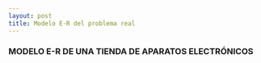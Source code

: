 ```yaml
---
layout: post
title: Modelo E-R del problema real
---
```

### MODELO E-R DE UNA TIENDA DE APARATOS ELECTRÓNICOS


